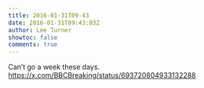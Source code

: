 ```yaml
---
title: 2016-01-31T09-43
date: 2016-01-31T09:43:03Z
author: Lee Turner
showtoc: false
comments: true
---
```


Can’t go a week these days.  https://x.com/BBCBreaking/status/693720804933132288

